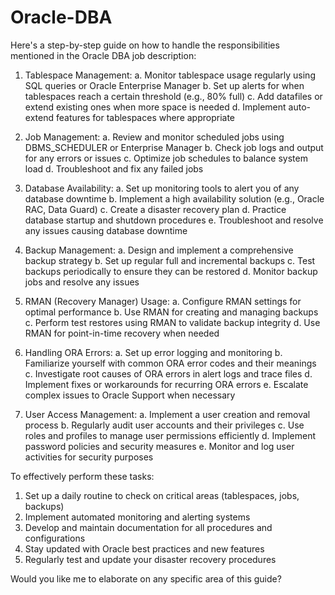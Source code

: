 # Oracle-DBA

Here's a step-by-step guide on how to handle the responsibilities mentioned in the Oracle DBA job description:

1. Tablespace Management:
   a. Monitor tablespace usage regularly using SQL queries or Oracle Enterprise Manager
   b. Set up alerts for when tablespaces reach a certain threshold (e.g., 80% full)
   c. Add datafiles or extend existing ones when more space is needed
   d. Implement auto-extend features for tablespaces where appropriate

2. Job Management:
   a. Review and monitor scheduled jobs using DBMS_SCHEDULER or Enterprise Manager
   b. Check job logs and output for any errors or issues
   c. Optimize job schedules to balance system load
   d. Troubleshoot and fix any failed jobs

3. Database Availability:
   a. Set up monitoring tools to alert you of any database downtime
   b. Implement a high availability solution (e.g., Oracle RAC, Data Guard)
   c. Create a disaster recovery plan
   d. Practice database startup and shutdown procedures
   e. Troubleshoot and resolve any issues causing database downtime

4. Backup Management:
   a. Design and implement a comprehensive backup strategy
   b. Set up regular full and incremental backups
   c. Test backups periodically to ensure they can be restored
   d. Monitor backup jobs and resolve any issues

5. RMAN (Recovery Manager) Usage:
   a. Configure RMAN settings for optimal performance
   b. Use RMAN for creating and managing backups
   c. Perform test restores using RMAN to validate backup integrity
   d. Use RMAN for point-in-time recovery when needed

6. Handling ORA Errors:
   a. Set up error logging and monitoring
   b. Familiarize yourself with common ORA error codes and their meanings
   c. Investigate root causes of ORA errors in alert logs and trace files
   d. Implement fixes or workarounds for recurring ORA errors
   e. Escalate complex issues to Oracle Support when necessary

7. User Access Management:
   a. Implement a user creation and removal process
   b. Regularly audit user accounts and their privileges
   c. Use roles and profiles to manage user permissions efficiently
   d. Implement password policies and security measures
   e. Monitor and log user activities for security purposes

To effectively perform these tasks:

1. Set up a daily routine to check on critical areas (tablespaces, jobs, backups)
2. Implement automated monitoring and alerting systems
3. Develop and maintain documentation for all procedures and configurations
4. Stay updated with Oracle best practices and new features
5. Regularly test and update your disaster recovery procedures

Would you like me to elaborate on any specific area of this guide?
